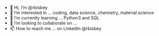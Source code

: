 - 👋 Hi, I’m @rbisbey
- 👀 I’m interested in ... coding, data science, chemistry, material science
- 🌱 I’m currently learning ... Python3 and SQL
- 💞️ I’m looking to collaborate on ...
- 📫 How to reach me ... on LinkedIn @rbisbey

<!---
rbisbey/rbisbey is a ✨ special ✨ repository because its `README.md` (this file) appears on your GitHub profile.
You can click the Preview link to take a look at your changes.
--->
